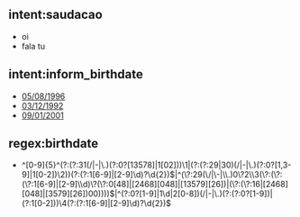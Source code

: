 ## intent:saudacao
- oi
- fala tu

## intent:inform_birthdate
- [05/08/1996](birthdate)
- [03/12/1992](birthdate)
- [09/01/2001](birthdate)

## regex:birthdate
- ^[0-9]{5}^(\?:(?:31(\/|\-|\\.)(\?:0\?[13578]|1[02]))\\1|(\?:(\?:29|30)(\/|\-|\\.)(\?:0\?[1,3-9]|1[0-2])\\2))(\?:(\?:1[6-9]|[2-9]\\d)?\\d{2})$|^(\?:29(\/|\-|\\.)0\?2\\3(\?:(\?:(\?:1[6-9]|[2-9]\\d)\?(\?:0[48]|[2468][048]|[13579][26])|(\?:(\?:16|[2468][048]|[3579][26])00))))$|^(\?:0\?[1-9]|1\\d|2[0-8])(\/|-|\\.)(\?:(\?:0\?[1-9])|(\?:1[0-2]))\\4(\?:(\?:1[6-9]|[2-9]\\d)\?\\d{2})$
